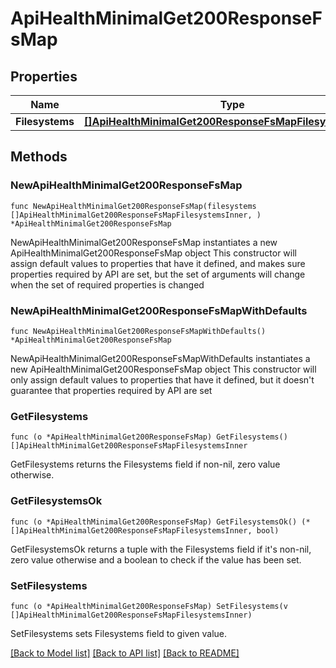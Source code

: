 # ApiHealthMinimalGet200ResponseFsMap

## Properties

Name | Type | Description | Notes
------------ | ------------- | ------------- | -------------
**Filesystems** | [**[]ApiHealthMinimalGet200ResponseFsMapFilesystemsInner**](ApiHealthMinimalGet200ResponseFsMapFilesystemsInner.md) |  | 

## Methods

### NewApiHealthMinimalGet200ResponseFsMap

`func NewApiHealthMinimalGet200ResponseFsMap(filesystems []ApiHealthMinimalGet200ResponseFsMapFilesystemsInner, ) *ApiHealthMinimalGet200ResponseFsMap`

NewApiHealthMinimalGet200ResponseFsMap instantiates a new ApiHealthMinimalGet200ResponseFsMap object
This constructor will assign default values to properties that have it defined,
and makes sure properties required by API are set, but the set of arguments
will change when the set of required properties is changed

### NewApiHealthMinimalGet200ResponseFsMapWithDefaults

`func NewApiHealthMinimalGet200ResponseFsMapWithDefaults() *ApiHealthMinimalGet200ResponseFsMap`

NewApiHealthMinimalGet200ResponseFsMapWithDefaults instantiates a new ApiHealthMinimalGet200ResponseFsMap object
This constructor will only assign default values to properties that have it defined,
but it doesn't guarantee that properties required by API are set

### GetFilesystems

`func (o *ApiHealthMinimalGet200ResponseFsMap) GetFilesystems() []ApiHealthMinimalGet200ResponseFsMapFilesystemsInner`

GetFilesystems returns the Filesystems field if non-nil, zero value otherwise.

### GetFilesystemsOk

`func (o *ApiHealthMinimalGet200ResponseFsMap) GetFilesystemsOk() (*[]ApiHealthMinimalGet200ResponseFsMapFilesystemsInner, bool)`

GetFilesystemsOk returns a tuple with the Filesystems field if it's non-nil, zero value otherwise
and a boolean to check if the value has been set.

### SetFilesystems

`func (o *ApiHealthMinimalGet200ResponseFsMap) SetFilesystems(v []ApiHealthMinimalGet200ResponseFsMapFilesystemsInner)`

SetFilesystems sets Filesystems field to given value.



[[Back to Model list]](../README.md#documentation-for-models) [[Back to API list]](../README.md#documentation-for-api-endpoints) [[Back to README]](../README.md)


